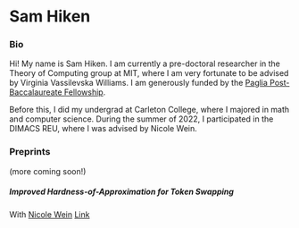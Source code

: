# Sam Hiken

### Bio

Hi! My name is Sam Hiken. I am currently a pre-doctoral researcher in the Theory of Computing group at MIT, where I am very fortunate to be advised by Virginia Vassilevska Williams. I am generously funded by the [Paglia Post-Baccalaureate Fellowship](https://www.carleton.edu/fellowships/carleton-fellowships/research/paglia/).

Before this, I did my undergrad at Carleton College, where I majored in math and computer science. During the summer of 2022, I participated in the DIMACS REU, where I was advised by Nicole Wein.

### Preprints

(more coming soon!)

##### Improved Hardness-of-Approximation for Token Swapping
  With [Nicole Wein](https://web.eecs.umich.edu/~nswein/)
  [Link](https://arxiv.org/abs/2410.19638#:~:text=From%20the%20hardness%2Dof%2Dapproximation,ratio%20better%20than%2014%2F13.)
